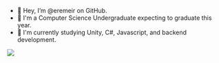 - 👋 Hey, I’m @eremeir on GitHub.
- 🏫 I'm a Computer Science Undergraduate expecting to graduate this year.
- 🌱 I'm currently studying Unity, C#, Javascript, and backend development.


![](https://komarev.com/ghpvc/?username=eremeir&style=flat&label=Profile+Views)
